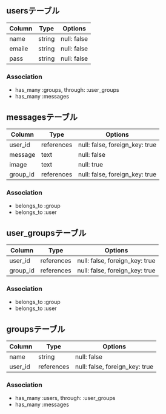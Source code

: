

## usersテーブル

|Column|Type  |Options     |
|------|----  |-------     |
|name  |string|null: false |
|emaile|string|null: false |
|pass  |string|null: false |

### Association
- has_many :groups, through: :user_groups
- has_many :messages



## messagesテーブル

|Column  |Type      |Options                       |
|------  |----      |-------                       |
|user_id |references|null: false, foreign_key: true|
|message |text      |null: false                   |
|image   |text      |null: true                    |
|group_id|references|null: false, foreign_key: true|

### Association
- belongs_to :group
- belongs_to :user



## user_groupsテーブル

|Column |Type|Options|
|------ |----|-------|
|user_id |references|null: false, foreign_key: true|
|group_id|references|null: false, foreign_key: true|

### Association
- belongs_to :group
- belongs_to :user



## groupsテーブル

|Column |Type      |Options    |
|------ |----      |-------    |
|name   |string    |null: false|
|user_id|references|null: false, foreign_key: true|


### Association
- has_many :users, through: :user_groups
- has_many :messages
